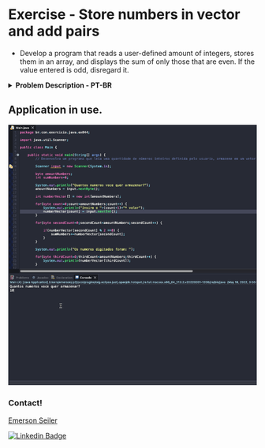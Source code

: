 # Exercise - Store numbers in vector and add pairs
- Develop a program that reads a user-defined amount of integers, stores them in an array, and displays the sum of only those that are even. If the value entered is odd, disregard it.

<details >
  <summary><b>Problem Description - PT-BR</b></summary>

- Desenvolva um programa que leia uma quantidade de inteiros definida pelo usuário, armazene-os em uma matriz e exiba a soma apenas daqueles que são pares. Se o valor informado for ímpar, desconsidere-o.

</details>

## Application in use.

![Gif Exercicio](./img/exercise.gif)

### Contact!

[Emerson Seiler](https://www.linkedin.com/in/seileremerson/)

[![Linkedin Badge](https://img.shields.io/badge/-seileremerson-blue?style=flat-square&logo=Linkedin&logoColor=white&link=https://www.linkedin.com/in/diogoalvesti/)](https://www.linkedin.com/in/seileremerson/)